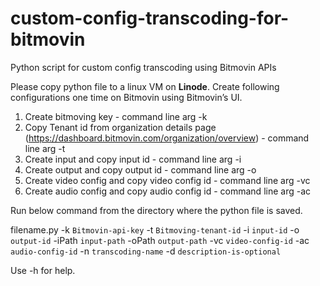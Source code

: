 # custom-config-transcoding-for-bitmovin
Python script for custom config transcoding using Bitmovin APIs

Please copy python file to a linux VM on **Linode**.
Create following configurations one time on Bitmovin using Bitmovin’s UI.

1. Create bitmoving key - command line arg -k
2. Copy Tenant id from organization details page (https://dashboard.bitmovin.com/organization/overview) - command line arg -t
3. Create input and copy input id - command line arg -i
4. Create output and copy output id - command line arg -o
5. Create video config and copy video config id - command line arg -vc
6. Create audio config and copy audio config id - command line arg -ac

Run below command from the directory where the python file is saved.

filename.py -k `Bitmovin-api-key` -t `Bitmoving-tenant-id` -i `input-id` -o `output-id` -iPath `input-path` -oPath `output-path` -vc `video-config-id` -ac `audio-config-id` -n `transcoding-name` -d `description-is-optional`

Use -h for help.
